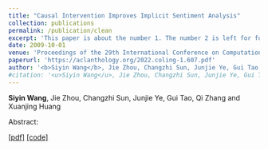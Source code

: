 ```yaml
---
title: "Causal Intervention Improves Implicit Sentiment Analysis"
collection: publications
permalink: /publication/clean
excerpt: 'This paper is about the number 1. The number 2 is left for future work.'
date: 2009-10-01
venue: 'Proceedings of the 29th International Conference on Computational Linguistics (COLING 2022)'
paperurl: 'https://aclanthology.org/2022.coling-1.607.pdf'
author: '<b>Siyin Wang</b>, Jie Zhou, Changzhi Sun, Junjie Ye, Gui Tao, Qi Zhang, Xuanjing Huang'
#citation: '<u>Siyin Wang</u>, Jie Zhou, Changzhi Sun, Junjie Ye, Gui Tao, Qi Zhang, Xuanjing Huang. (2009). &quot;Paper Title Number 1.&quot; <i>Journal 1</i>. 1(1).'
---
```

**Siyin Wang**, Jie Zhou, Changzhi Sun, Junjie Ye, Gui Tao, Qi Zhang and Xuanjing Huang

Abstract:

[[pdf]](https://aclanthology.org/2022.coling-1.607.pdf) [[code]](https://github.com/sinwang20/CLEAN)

